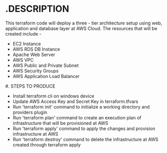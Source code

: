 # .DESCRIPTION

This terraform code will deploy a three - tier architecture setup using web, application and database layer at AWS Cloud. The resources that will be created include -

- EC2 Instance
- AWS RDS DB Instance
- Apache Web Server
- AWS VPC
- AWS Public and Private Subnet
- AWS Security Groups
- AWS Application Load Balancer


#. STEPS TO PRODUCE

- Install terraform cli on windows device
- Update AWS Access Key and Secret Key in terraform.tfvars
- Run 'terraform init' command to initialize a working directory and providers plugin
- Run 'terraform plan' command to create an execution plan of infrastructure that will be provisioned at AWS
- Run 'terraform apply' command to apply the changes and provision infrastructure at AWS
- Run 'terraform destroy' command to delete the infrastructure at AWS created through terraform apply
